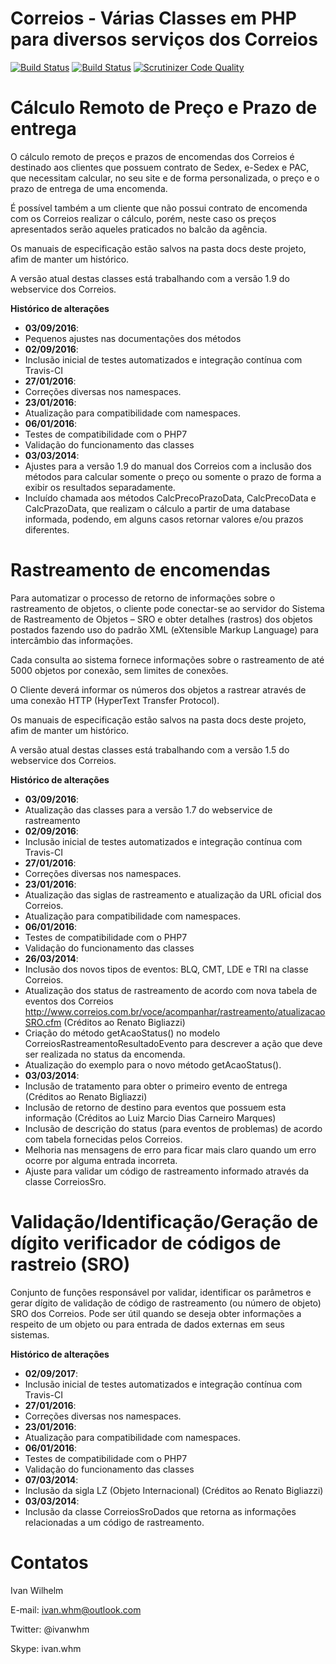 Correios - Várias Classes em PHP para diversos serviços dos Correios
====================================================================

[![Build Status](https://travis-ci.org/ivanwhm/correios.svg)](https://travis-ci.org/ivanwhm/correios)
[![Build Status](https://scrutinizer-ci.com/g/ivanwhm/correios/badges/build.png?b=master)](https://scrutinizer-ci.com/g/ivanwhm/correios/build-status/master)
[![Scrutinizer Code Quality](https://scrutinizer-ci.com/g/ivanwhm/correios/badges/quality-score.png?b=master)](https://scrutinizer-ci.com/g/ivanwhm/correios/?branch=master)

Cálculo Remoto de Preço e Prazo de entrega
==========================================

O cálculo remoto de preços e prazos de encomendas dos Correios é destinado aos clientes que possuem contrato de Sedex, e-Sedex e PAC, que necessitam calcular, no seu site e de forma personalizada, o preço e o prazo de entrega de uma encomenda.

É possível também a um cliente que não possui contrato de encomenda com os Correios realizar o cálculo, porém, neste caso os preços apresentados serão aqueles praticados no balcão da agência.

Os manuais de especificação estão salvos na pasta docs deste projeto, afim de manter um histórico.

A versão atual destas classes está trabalhando com a versão 1.9 do webservice dos Correios.

**Histórico de alterações**

* **03/09/2016**:
* Pequenos ajustes nas documentações dos métodos
* **02/09/2016**:
* Inclusão inicial de testes automatizados e integração contínua com Travis-CI
* **27/01/2016**:
* Correções diversas nos namespaces.
* **23/01/2016**:
* Atualização para compatibilidade com namespaces.
* **06/01/2016**:
* Testes de compatibilidade com o PHP7
* Validação do funcionamento das classes
* **03/03/2014**:
* Ajustes para a versão 1.9 do manual dos Correios com a inclusão dos métodos para calcular somente o preço ou somente o prazo de forma a exibir os resultados separadamente.
* Incluído chamada aos métodos CalcPrecoPrazoData, CalcPrecoData e CalcPrazoData, que realizam o cálculo a partir de uma database informada, podendo, em alguns casos retornar valores e/ou prazos diferentes.

Rastreamento de encomendas
==========================

Para automatizar o processo de retorno de informações sobre o rastreamento de objetos, o cliente pode conectar-se ao servidor do Sistema de Rastreamento de Objetos – SRO e obter detalhes (rastros) dos objetos postados fazendo uso do padrão XML (eXtensible Markup Language) para intercâmbio das informações.

Cada consulta ao sistema fornece informações sobre o rastreamento de até 5000 objetos por conexão, sem limites de conexões.

O Cliente deverá informar os números dos objetos a rastrear através de uma conexão HTTP (HyperText Transfer Protocol).

Os manuais de especificação estão salvos na pasta docs deste projeto, afim de manter um histórico.

A versão atual destas classes está trabalhando com a versão 1.5 do webservice dos Correios.

**Histórico de alterações**

* **03/09/2016**:
* Atualização das classes para a versão 1.7 do webservice de rastreamento
* **02/09/2016**:
* Inclusão inicial de testes automatizados e integração contínua com Travis-CI
* **27/01/2016**:
* Correções diversas nos namespaces.
* **23/01/2016**:
* Atualização das siglas de rastreamento e atualização da URL oficial dos Correios.
* Atualização para compatibilidade com namespaces.
* **06/01/2016**:
* Testes de compatibilidade com o PHP7
* Validação do funcionamento das classes
* **26/03/2014**:
* Inclusão dos novos tipos de eventos: BLQ, CMT, LDE e TRI na classe Correios.
* Atualização dos status de rastreamento de acordo com nova tabela de eventos dos Correios http://www.correios.com.br/voce/acompanhar/rastreamento/atualizacaoSRO.cfm (Créditos ao Renato Bigliazzi)
* Criação do método getAcaoStatus() no modelo CorreiosRastreamentoResultadoEvento para descrever a ação que deve ser realizada no status da encomenda.
* Atualização do exemplo para o novo método getAcaoStatus().
* **03/03/2014**:
* Inclusão de tratamento para obter o primeiro evento de entrega (Créditos ao Renato Bigliazzi)
* Inclusão de retorno de destino para eventos que possuem esta informação (Créditos ao Luiz Marcio Dias Carneiro Marques)
* Inclusão de descrição do status (para eventos de problemas) de acordo com tabela fornecidas pelos Correios.
* Melhoria nas mensagens de erro para ficar mais claro quando um erro ocorre por alguma entrada incorreta.
* Ajuste para validar um código de rastreamento informado através da classe CorreiosSro.


Validação/Identificação/Geração de dígito verificador de códigos de rastreio (SRO)
==================================================================================

Conjunto de funções responsável por validar, identificar os parâmetros e gerar dígito de validação
de código de rastreamento (ou número de objeto) SRO dos Correios. Pode ser útil quando se deseja obter
informações a respeito de um objeto ou para entrada de dados externas em seus sistemas.

**Histórico de alterações**

* **02/09/2017**:
* Inclusão inicial de testes automatizados e integração contínua com Travis-CI
* **27/01/2016**:
* Correções diversas nos namespaces.
* **23/01/2016**:
* Atualização para compatibilidade com namespaces.
* **06/01/2016**:
* Testes de compatibilidade com o PHP7
* Validação do funcionamento das classes
* **07/03/2014**:
* Inclusão da sigla LZ (Objeto Internacional) (Créditos ao Renato Bigliazzi)
* **03/03/2014**:
* Inclusão da classe CorreiosSroDados que retorna as informações relacionadas a um código de rastreamento.

Contatos
========

Ivan Wilhelm

E-mail: ivan.whm@outlook.com

Twitter: @ivanwhm

Skype: ivan.whm
